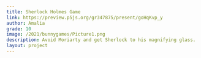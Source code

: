 ```yaml
---
title: Sherlock Holmes Game
link: https://preview.p5js.org/gr347875/present/goHqKvp_y
author: Amalia
grade: 10
image: /2021/bunnygames/Picture1.png
description: Avoid Moriarty and get Sherlock to his magnifying glass.
layout: project
---
```


